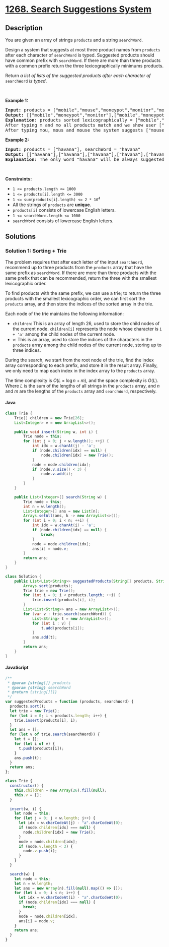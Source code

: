 # [1268. Search Suggestions System](https://leetcode.com/problems/search-suggestions-system)

## Description

<!-- description:start -->

<p>You are given an array of strings <code>products</code> and a string <code>searchWord</code>.</p>

<p>Design a system that suggests at most three product names from <code>products</code> after each character of <code>searchWord</code> is typed. Suggested products should have common prefix with <code>searchWord</code>. If there are more than three products with a common prefix return the three lexicographically minimums products.</p>

<p>Return <em>a list of lists of the suggested products after each character of </em><code>searchWord</code><em> is typed</em>.</p>

<p>&nbsp;</p>
<p><strong class="example">Example 1:</strong></p>

<pre>
<strong>Input:</strong> products = [&quot;mobile&quot;,&quot;mouse&quot;,&quot;moneypot&quot;,&quot;monitor&quot;,&quot;mousepad&quot;], searchWord = &quot;mouse&quot;
<strong>Output:</strong> [[&quot;mobile&quot;,&quot;moneypot&quot;,&quot;monitor&quot;],[&quot;mobile&quot;,&quot;moneypot&quot;,&quot;monitor&quot;],[&quot;mouse&quot;,&quot;mousepad&quot;],[&quot;mouse&quot;,&quot;mousepad&quot;],[&quot;mouse&quot;,&quot;mousepad&quot;]]
<strong>Explanation:</strong> products sorted lexicographically = [&quot;mobile&quot;,&quot;moneypot&quot;,&quot;monitor&quot;,&quot;mouse&quot;,&quot;mousepad&quot;].
After typing m and mo all products match and we show user [&quot;mobile&quot;,&quot;moneypot&quot;,&quot;monitor&quot;].
After typing mou, mous and mouse the system suggests [&quot;mouse&quot;,&quot;mousepad&quot;].
</pre>

<p><strong class="example">Example 2:</strong></p>

<pre>
<strong>Input:</strong> products = [&quot;havana&quot;], searchWord = &quot;havana&quot;
<strong>Output:</strong> [[&quot;havana&quot;],[&quot;havana&quot;],[&quot;havana&quot;],[&quot;havana&quot;],[&quot;havana&quot;],[&quot;havana&quot;]]
<strong>Explanation:</strong> The only word &quot;havana&quot; will be always suggested while typing the search word.
</pre>

<p>&nbsp;</p>
<p><strong>Constraints:</strong></p>

<ul>
	<li><code>1 &lt;= products.length &lt;= 1000</code></li>
	<li><code>1 &lt;= products[i].length &lt;= 3000</code></li>
	<li><code>1 &lt;= sum(products[i].length) &lt;= 2 * 10<sup>4</sup></code></li>
	<li>All the strings of <code>products</code> are <strong>unique</strong>.</li>
	<li><code>products[i]</code> consists of lowercase English letters.</li>
	<li><code>1 &lt;= searchWord.length &lt;= 1000</code></li>
	<li><code>searchWord</code> consists of lowercase English letters.</li>
</ul>

<!-- description:end -->

## Solutions

<!-- solution:start -->

### Solution 1: Sorting + Trie

The problem requires that after each letter of the input `searchWord`, recommend up to three products from the `products` array that have the same prefix as `searchWord`. If there are more than three products with the same prefix that can be recommended, return the three with the smallest lexicographic order.

To find products with the same prefix, we can use a trie; to return the three products with the smallest lexicographic order, we can first sort the `products` array, and then store the indices of the sorted array in the trie.

Each node of the trie maintains the following information:

- `children`: This is an array of length $26$, used to store the child nodes of the current node. `children[i]` represents the node whose character is `i + 'a'` among the child nodes of the current node.
- `v`: This is an array, used to store the indices of the characters in the `products` array among the child nodes of the current node, storing up to three indices.

During the search, we start from the root node of the trie, find the index array corresponding to each prefix, and store it in the result array. Finally, we only need to map each index in the index array to the `products` array.

The time complexity is $O(L \times \log n + m)$, and the space complexity is $O(L)$. Where $L$ is the sum of the lengths of all strings in the `products` array, and $n$ and $m$ are the lengths of the `products` array and `searchWord`, respectively.

#### Java

```java
class Trie {
    Trie[] children = new Trie[26];
    List<Integer> v = new ArrayList<>();

    public void insert(String w, int i) {
        Trie node = this;
        for (int j = 0; j < w.length(); ++j) {
            int idx = w.charAt(j) - 'a';
            if (node.children[idx] == null) {
                node.children[idx] = new Trie();
            }
            node = node.children[idx];
            if (node.v.size() < 3) {
                node.v.add(i);
            }
        }
    }

    public List<Integer>[] search(String w) {
        Trie node = this;
        int n = w.length();
        List<Integer>[] ans = new List[n];
        Arrays.setAll(ans, k -> new ArrayList<>());
        for (int i = 0; i < n; ++i) {
            int idx = w.charAt(i) - 'a';
            if (node.children[idx] == null) {
                break;
            }
            node = node.children[idx];
            ans[i] = node.v;
        }
        return ans;
    }
}

class Solution {
    public List<List<String>> suggestedProducts(String[] products, String searchWord) {
        Arrays.sort(products);
        Trie trie = new Trie();
        for (int i = 0; i < products.length; ++i) {
            trie.insert(products[i], i);
        }
        List<List<String>> ans = new ArrayList<>();
        for (var v : trie.search(searchWord)) {
            List<String> t = new ArrayList<>();
            for (int i : v) {
                t.add(products[i]);
            }
            ans.add(t);
        }
        return ans;
    }
}
```

#### JavaScript

```js
/**
 * @param {string[]} products
 * @param {string} searchWord
 * @return {string[][]}
 */
var suggestedProducts = function (products, searchWord) {
  products.sort();
  let trie = new Trie();
  for (let i = 0; i < products.length; i++) {
    trie.insert(products[i], i);
  }
  let ans = [];
  for (let v of trie.search(searchWord)) {
    let t = [];
    for (let i of v) {
      t.push(products[i]);
    }
    ans.push(t);
  }
  return ans;
};

class Trie {
  constructor() {
    this.children = new Array(26).fill(null);
    this.v = [];
  }

  insert(w, i) {
    let node = this;
    for (let j = 0; j < w.length; j++) {
      let idx = w.charCodeAt(j) - "a".charCodeAt(0);
      if (node.children[idx] === null) {
        node.children[idx] = new Trie();
      }
      node = node.children[idx];
      if (node.v.length < 3) {
        node.v.push(i);
      }
    }
  }

  search(w) {
    let node = this;
    let n = w.length;
    let ans = new Array(n).fill(null).map(() => []);
    for (let i = 0; i < n; i++) {
      let idx = w.charCodeAt(i) - "a".charCodeAt(0);
      if (node.children[idx] === null) {
        break;
      }
      node = node.children[idx];
      ans[i] = node.v;
    }
    return ans;
  }
}
```
